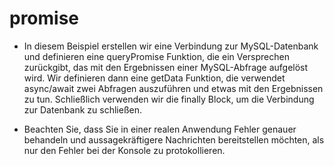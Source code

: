 # promise

- In diesem Beispiel erstellen wir eine Verbindung zur MySQL-Datenbank und definieren eine queryPromise Funktion, die ein Versprechen zurückgibt, das mit den Ergebnissen einer MySQL-Abfrage aufgelöst wird. Wir definieren dann eine getData Funktion, die verwendet async/await zwei Abfragen auszuführen und etwas mit den Ergebnissen zu tun. Schließlich verwenden wir die finally Block, um die Verbindung zur Datenbank zu schließen.

- Beachten Sie, dass Sie in einer realen Anwendung Fehler genauer behandeln und aussagekräftigere Nachrichten bereitstellen möchten, als nur den Fehler bei der Konsole zu protokollieren.